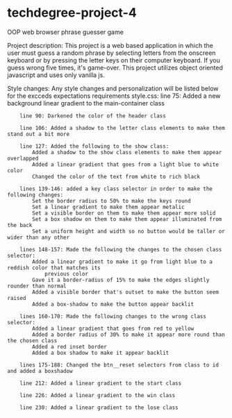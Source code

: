 # techdegree-project-4
 OOP web browser phrase guesser game

 Project description:
    This project is a web based application in which the user must guess a random phrase by selecting letters from the onscreen keyboard or by pressing the letter keys on their computer keyboard.  If you guess wrong five times, it's game-over.  This project utilizes object oriented javascript and uses only vanilla js.

Style changes:
    Any style changes and personalization will be listed below for the excceds expectations requirements
    style.css: 
        line 75: Added a new background linear gradient to the main-container class

        line 90: Darkened the color of the header class

        line 106: Added a shadow to the letter class elements to make them stand out a bit more

        line 127: Added the following to the show class:
            Added a shadow to the show class elements to make them appear overlapped
            Added a linear gradient that goes from a light blue to white color
            Changed the color of the text from white to rich black

        lines 139-146: added a key class selector in order to make the following changes:
            Set the border radius to 50% to make the keys round
            Set a linear gradient to make them appear metalic
            Set a visible border on them to make them appear more solid
            Set a box shadow on them to make them appear illuminated from the back
            Set a uniform height and width so no button would be taller or wider than any other

        lines 148-157: Made the following the changes to the chosen class selector:
            Added a linear gradient to make it go from light blue to a reddish color that matches its
                previous color
            Gave it a border-radius of 15% to make the edges slightly rounder than normal
            Added a visible border that's outset to make the button seem raised
            Added a box-shadow to make the button appear backlit

        lines 160-170: Made the following changes to the wrong class selector:
            Added a linear gradient that goes from red to yellow
            Added a border radius of 30% to make it appear more round than the chosen class
            Added a red inset border
            Added a box shadow to make it appear backlit

        lines 175-188: Changed the btn__reset selectors from class to id and added a boxshadow 

        line 212: Added a linear gradient to the start class

        line 226: Added a linear gradient to the win class

        line 230: Added a linear gradient to the lose class
